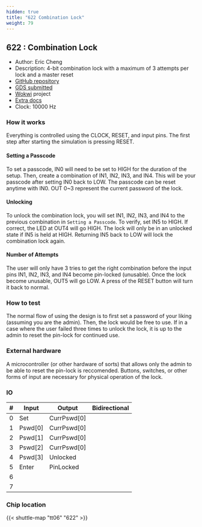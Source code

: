 ```yaml
---
hidden: true
title: "622 Combination Lock"
weight: 79
---
```


## 622 : Combination Lock

* Author: Eric Cheng
* Description: 4-bit combination lock with a maximum of 3 attempts per lock and a master reset
* [GitHub repository](https://github.com/echeng98/tt06-combolock)
* [GDS submitted](https://github.com/echeng98/tt06-combolock/actions/runs/8681941227)
* [Wokwi](https://wokwi.com/projects/395179352683141121) project
* [Extra docs]()
* Clock: 10000 Hz

<!---

This file is used to generate your project datasheet. Please fill in the information below and delete any unused
sections.

You can also include images in this folder and reference them in the markdown. Each image must be less than
512 kb in size, and the combined size of all images must be less than 1 MB.
-->


### How it works

Everything is controlled using the CLOCK, RESET, and input pins.
The first step after starting the simulation is pressing RESET.

#### Setting a Passcode

To set a passcode, IN0 will need to be set to HIGH for the duration
of the setup. Then, create a combination of IN1, IN2, IN3, and IN4.
This will be your passcode after setting IN0 back to LOW. The passcode
can be reset anytime with IN0.
OUT 0~3 represent the current password of the lock.

#### Unlocking

To unlock the combination lock, you will set IN1, IN2, IN3, and IN4 to
the previous combination in `Setting a Passcode`. To verify, set IN5
to HIGH. If correct, the LED at OUT4 will go HIGH.
The lock will only be in an unlocked state if IN5 is held at HIGH.
Returning IN5 back to LOW will lock the combination lock again.

#### Number of Attempts

The user will only have 3 tries to get the right combination before
the input pins IN1, IN2, IN3, and IN4 become pin-locked (unusable). Once the
lock become unusable, OUT5 will go LOW. A press of the RESET button will
turn it back to normal.

### How to test

The normal flow of using the design is to first set a password of your
liking (assuming you are the admin). Then, the lock would be free to use.
If in a case where the user failed three times to unlock the lock, it is up
to the admin to reset the pin-lock for continued use.

### External hardware

A microcontroller (or other hardware of sorts) that allows only the admin
to be able to reset the pin-lock is reccomended. Buttons, switches, or
other forms of input are necessary for physical operation of the lock.


### IO

| #             | Input    | Output   | Bidirectional   |
| ------------- | -------- | -------- | --------------- |
| 0 | Set  | CurrPswd[0]  |         |
| 1 | Pswd[0]  | CurrPswd[0]  |         |
| 2 | Pswd[1]  | CurrPswd[0]  |         |
| 3 | Pswd[2]  | CurrPswd[0]  |         |
| 4 | Pswd[3]  | Unlocked  |         |
| 5 | Enter  | PinLocked  |         |
| 6 |   |   |         |
| 7 |   |   |         |


### Chip location

{{< shuttle-map "tt06" "622" >}}
